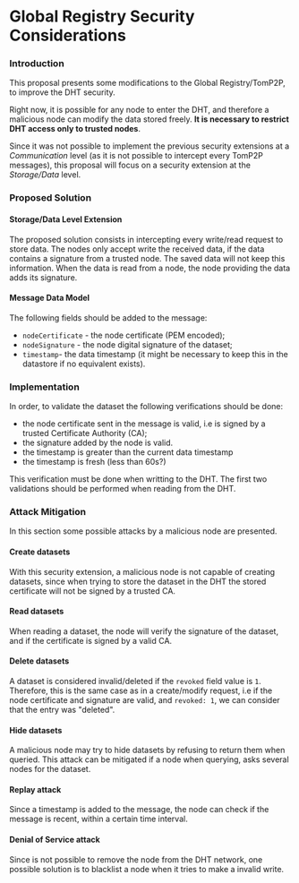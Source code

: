 Global Registry Security Considerations
=======================================

### Introduction

This proposal presents some modifications to the Global Registry/TomP2P, to improve the DHT security.

Right now, it is possible for any node to enter the DHT, and therefore a malicious node can modify the data stored freely. 
**It is necessary to restrict DHT access only to trusted nodes**.

Since it was not possible to implement the previous security extensions at a *Communication* level (as it is not possible to intercept every TomP2P messages), this proposal will focus on a security extension at the *Storage/Data* level.

### Proposed Solution

#### Storage/Data Level Extension

The proposed solution consists in intercepting every write/read request to store data. The nodes only accept write the received data, if the data contains a signature from a trusted node. The saved data will not keep this information. When the data is read from a node, the node providing the data adds its signature.

#### Message Data Model

The following fields should be added to the message:

 - `nodeCertificate` - the node certificate (PEM encoded);
 - `nodeSignature` - the node digital signature of the dataset;
 - `timestamp`- the data timestamp (it might be necessary to keep this in the datastore if no equivalent exists). 
 
### Implementation

In order, to validate the dataset the following verifications should be done:

 - the node certificate sent in the message is valid, i.e is signed by a trusted Certificate Authority (CA);
 - the signature added by the node is valid.
 - the timestamp is greater than the current data timestamp
 - the timestamp is fresh (less than 60s?)

This verification must be done when writting to the DHT. The first two validations should be performed when reading from the DHT.

### Attack Mitigation

In this section some possible attacks by a malicious node are presented.

#### Create datasets

With this security extension, a malicious node is not capable of creating datasets, since when trying to store the dataset in the DHT the stored certificate will not be signed by a trusted CA.

#### Read datasets

When reading a dataset, the node will verify the signature of the dataset, and if the certificate is signed by a valid CA.

#### Delete datasets

A dataset is considered invalid/deleted if the `revoked` field value is `1`.
Therefore, this is the same case as in a create/modify request, i.e if the node certificate and signature are valid, and `revoked: 1`, we can consider that the entry was "deleted".

#### Hide datasets

A malicious node may try to hide datasets by refusing to return them when queried.
This attack can be mitigated if a node when querying, asks several nodes for the dataset.

#### Replay attack
Since a timestamp is added to the message, the node can check if the message is recent, within a certain time interval.

#### Denial of Service attack
Since is not possible to remove the node from the DHT network, one possible solution is to blacklist a node when it tries to make a invalid write.
